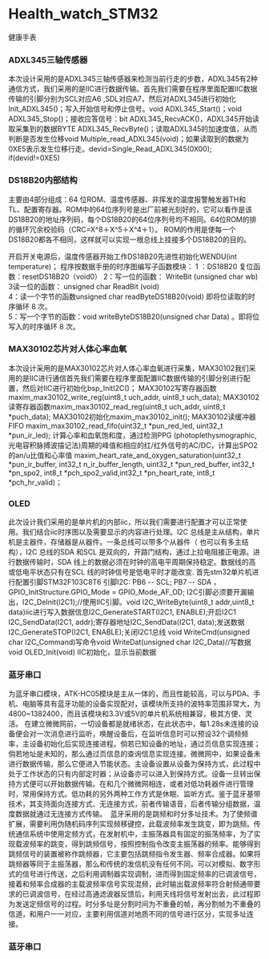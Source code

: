 # Health_watch_STM32
 健康手表

 ### ADXL345三轴传感器
本次设计采用的是ADXL345三轴传感器来检测当前行走的步数，ADXL345有2种通信方式，我们采用的是IIC进行数据传输。首先我们需要在程序里面配置IIC数据传输的引脚分别为SCL对应A6 ,SDL对应A7，然后对ADXL345进行初始化Init_ADXL345()；写入开始信号和停止信号。void ADXL345_Start()；void ADXL345_Stop()；接收应答信号：bit ADXL345_RecvACK()，ADXL345开始读取采集到的数据BYTE ADXL345_RecvByte()；读取ADXL345的加速度值，从而判断是否发生位移void Multiple_read_ADXL345(void)；如果读取到的数据为0XE5表示发生位移行走。devid=Single_Read_ADXL345(0X00); if(devid!=0XE5)

 ### DS18B20内部结构
主要由4部分组成：64 位ROM、温度传感器、非挥发的温度报警触发器TH和TL、配置寄存器。ROM中的64位序列号是出厂前被光刻好的，它可以看作是该DS18B20的地址序列码，每个DS18B20的64位序列号均不相同。64位ROM的排的循环冗余校验码（CRC=X^8＋X^5＋X^4＋1）。 ROM的作用是使每一个DS18B20都各不相同，这样就可以实现一根总线上挂接多个DS18B20的目的。
    
开启开关电源后，温度传感器开始工作DS18B20先进性初始化WENDU(int temperature)； 
程序按数据手册的时序图编写子函数模块：
1 ：DS18B20 复位函数：resetDS18B20（void0）
2：写一位的函数：  WriteBit (unsigned char wb)
3读一位的函数：  unsigned char ReadBit (void)   
4：读一个字节的函数unsigned char readByteDS18B20(void) 即将位读取的时序循环  8 次。    
5：写一个字节的函数：void writeByteDS18B20(unsigned char Data) 。即将位写入的时序循环  8  次。
  ### MAX30102芯片对人体心率血氧
  本次设计采用的是MAX30102芯片对人体心率血氧进行采集，MAX30102我们采用的是IIC进行通信首先我们需要在程序里面配置IIC数据传输的引脚分别进行配置，然后对IIC进行初始化bsp_InitI2C()； MAX30102写寄存器函数maxim_max30102_write_reg(uint8_t uch_addr, uint8_t uch_data);  MAX30102读寄存器函数maxim_max30102_read_reg(uint8_t uch_addr, uint8_t *puch_data); MAX30102初始化maxim_max30102_init(); MAX30102读缓冲器FIFO maxim_max30102_read_fifo(uint32_t *pun_red_led, uint32_t *pun_ir_led); 计算心率和血氧饱和度，通过检测PPG (photoplethysmographic,光电容积脉搏波描记法)周期的峰值和相应的红/红外信号的AC/DC，计算出SPO2的an/u比值和心率值
maxim_heart_rate_and_oxygen_saturation(uint32_t *pun_ir_buffer, int32_t n_ir_buffer_length, uint32_t *pun_red_buffer, int32_t *pn_spo2, int8_t *pch_spo2_valid,int32_t *pn_heart_rate, int8_t *pch_hr_valid)；

   ### OLED
   此次设计我们采用的是单片机的内部iic，所以我们需要进行配置才可以正常使用。我们结合iic时序图以及需要显示的内容进行处理。I2C 总线是主从结构，单片机是主器件，存储器是从器件。一条总线可以带多个从器件（ 也可以有多主结构），I2C 总线的SDA 和SCL 是双向的，开路门结构，通过上拉电阻接正电源。进行数据传输时，SDA 线上的数据必须在时钟的高电平周期保持稳定。数据线的高或低电平状态只有在SCL 线的时钟信号是低电平时才能改变.
   首先stm32单片机进行配置引脚STM32F103C8T6  引脚I2C: PB6 -- SCL; PB7 -- SDA ，GPIO_InitStructure.GPIO_Mode = GPIO_Mode_AF_OD; I2C引脚必须要开漏输出，I2C_DeInit(I2C1);//使用IIC引脚。void I2C_WriteByte(uint8_t addr,uint8_t data)iic进行写入数据信息I2C_GenerateSTART(I2C1, ENABLE);开启I2C1   I2C_SendData(I2C1, addr);寄存器地址I2C_SendData(I2C1, data);发送数据I2C_GenerateSTOP(I2C1, ENABLE);关闭I2C1总线  void WriteCmd(unsigned char I2C_Command)写命令void WriteDat(unsigned char I2C_Data)//写数据void OLED_Init(void) IIC初始化，显示当前数据
   ###  蓝牙串口
   为蓝牙串口模块，ATK-HC05模块是主从一体的，而且性能较高，可以与PDA、手机、电脑等具有蓝牙功能的设备实现配对，该模块所支持的波特率范围非常大，为4800~1382400，而且该模块和3.3V或5V的单片机系统相兼容，极其方便、灵活。
在建立微微网前，一切设备都是就绪状态，在此状态中，每1.28s未连接的设备便会对一次消息进行监听，唤醒设备后，在监听信息时可以预设32个调频频率，主设备初始化后实现连接进程。倘若已知设备的地址，通过页信息实现连接；倘若地址是未知的，那么通过页信息的查询信息实现连接。微微网中，如果设备未进行数据传输，那么它便进入节能状态。主设备设置从设备为保持方式，此过程中处于工作状态的只有内部定时器；从设备亦可以进入到保持方式。设备一旦转出保持方式便可以开始数据传输。在和几个微微网相连，或者对低功耗器件进行管理时，常用保持方式。低功耗的另外两种工作方式是休眠、监听方式。鉴于蓝牙基带技术，其支持面向连接方式、无连接方式，前者传输语音，后者传输分组数据，温度数据就通过无连接方式传输。 
蓝牙采用的是跳频和时分多址技术。为了使频谱扩展，需要利用伪随机码序列实现频移键控，此载波频率发生跳变，即为跳频。传统通信系统中使用定频方式，在发射机中，主振荡器具有固定的振荡频率，为了实现载波频率的跳变，得到跳频信号，按照控制指令改变主振荡器的频率。能够得到跳频信号的装置被称作跳频器，它主要包括跳频指令发生器、频率合成器。如果将跳频器等同于主振荡器，那么和传统的发信机没有任何不同。可以对模拟、数字形式的信号进行传送，之后利用调制器实现调制，进而得到固定频率的已调波信号，接着和频率合成器的主载波频率信号实现混频，此时输出载波频率符合射频通带要求的已调波信号，在经过高通滤波器反馈后，利用天线将信号发射出去，此过程即为发送定频信号的过程。时分多址是分割时间为不重叠的帧，再分割帧为不重叠的信道，和用户一一对应，主要利用信道对地质不同的信号进行区分，实现多址连接。
   ###  蓝牙串口